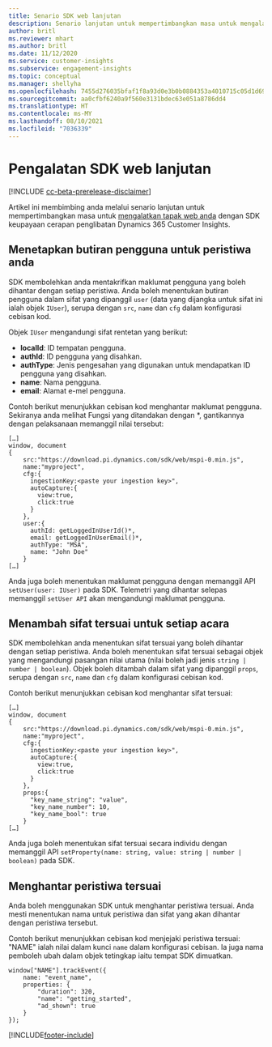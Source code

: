 ```yaml
---
title: Senario SDK web lanjutan
description: Senario lanjutan untuk mempertimbangkan masa untuk mengalatkan tapak web anda menggunakan SDK.
author: britl
ms.reviewer: mhart
ms.author: britl
ms.date: 11/12/2020
ms.service: customer-insights
ms.subservice: engagement-insights
ms.topic: conceptual
ms.manager: shellyha
ms.openlocfilehash: 7455d276035bfaf1f8a93d0e3b0b0884353a4010715c05d1d696309f7eb4b233
ms.sourcegitcommit: aa0cfbf6240a9f560e3131bdec63e051a8786dd4
ms.translationtype: HT
ms.contentlocale: ms-MY
ms.lasthandoff: 08/10/2021
ms.locfileid: "7036339"
---
```

# <a name="advanced-web-sdk-instrumentation"></a>Pengalatan SDK web lanjutan

[!INCLUDE [cc-beta-prerelease-disclaimer](includes/cc-beta-prerelease-disclaimer.md)]

Artikel ini membimbing anda melalui senario lanjutan untuk mempertimbangkan masa untuk [mengalatkan tapak web anda](instrument-website.md) dengan SDK keupayaan cerapan penglibatan Dynamics 365 Customer Insights.

## <a name="setting-user-details-for-your-event"></a>Menetapkan butiran pengguna untuk peristiwa anda

SDK membolehkan anda mentakrifkan maklumat pengguna yang boleh dihantar dengan setiap peristiwa. Anda boleh menentukan butiran pengguna dalam sifat yang dipanggil `user` (data yang dijangka untuk sifat ini ialah objek `IUser`), serupa dengan `src`, `name` dan `cfg` dalam konfigurasi cebisan kod.

Objek `IUser` mengandungi sifat rentetan yang berikut:

- **localId**: ID tempatan pengguna.
- **authId**: ID pengguna yang disahkan.
- **authType**: Jenis pengesahan yang digunakan untuk mendapatkan ID pengguna yang disahkan.
- **name**: Nama pengguna.
- **email**: Alamat e-mel pengguna.
    
Contoh berikut menunjukkan cebisan kod menghantar maklumat pengguna. Sekiranya anda melihat Fungsi yang ditandakan dengan *, gantikannya dengan pelaksanaan memanggil nilai tersebut:  

```
[…]
window, document 
{
    src:"https://download.pi.dynamics.com/sdk/web/mspi-0.min.js", 
    name:"myproject",      
    cfg:{ 
      ingestionKey:<paste your ingestion key>", 
      autoCapture:{ 
        view:true, 
        click:true 
      }
    },
    user:{
      authId: getLoggedInUserId()*,
      email: getLoggedInUserEmail()*,
      authType: "MSA",
      name: "John Doe"
    }
[…]
```

Anda juga boleh menentukan maklumat pengguna dengan memanggil API `setUser(user: IUser)` pada SDK. Telemetri yang dihantar selepas memanggil `setUser API` akan mengandungi maklumat pengguna.

## <a name="adding-custom-properties-for-each-event"></a>Menambah sifat tersuai untuk setiap acara

SDK membolehkan anda menentukan sifat tersuai yang boleh dihantar dengan setiap peristiwa. Anda boleh menentukan sifat tersuai sebagai objek yang mengandungi pasangan nilai utama (nilai boleh jadi jenis `string | number | boolean`). Objek boleh ditambah dalam sifat yang dipanggil `props`, serupa dengan `src`, `name` dan `cfg` dalam konfigurasi cebisan kod. 

Contoh berikut menunjukkan cebisan kod menghantar sifat tersuai:

```
[…]
window, document 
{
    src:"https://download.pi.dynamics.com/sdk/web/mspi-0.min.js", 
    name:"myproject",      
    cfg:{ 
      ingestionKey:<paste your ingestion key>", 
      autoCapture:{ 
        view:true, 
        click:true 
      }
    },
    props:{
      "key_name_string": "value",
      "key_name_number": 10,
      "key_name_bool": true
    }
[…]
```

Anda juga boleh menentukan sifat tersuai secara individu dengan memanggil API `setProperty(name: string, value: string | number | boolean)` pada SDK.

## <a name="sending-custom-events"></a>Menghantar peristiwa tersuai

Anda boleh menggunakan SDK untuk menghantar peristiwa tersuai. Anda mesti menentukan nama untuk peristiwa dan sifat yang akan dihantar dengan peristiwa tersebut.

Contoh berikut menunjukkan cebisan kod menjejaki peristiwa tersuai: "NAME" ialah nilai dalam kunci `name` dalam konfigurasi cebisan. Ia juga nama pemboleh ubah dalam objek tetingkap iaitu tempat SDK dimuatkan.

```
window["NAME"].trackEvent({
    name: "event_name",
    properties: {
        "duration": 320,
        "name": "getting_started",
        "ad_shown": true
    }
});
```


[!INCLUDE[footer-include](../includes/footer-banner.md)]